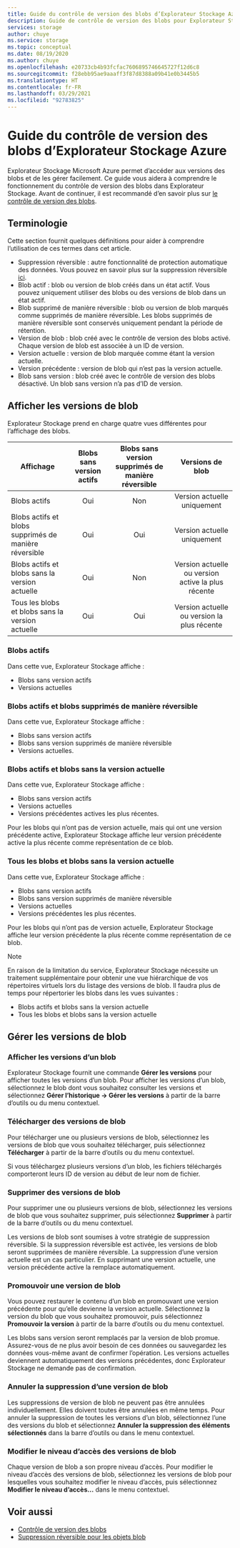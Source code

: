 ```yaml
---
title: Guide du contrôle de version des blobs d’Explorateur Stockage Azure | Microsoft Docs
description: Guide de contrôle de version des blobs pour Explorateur Stockage Azure
services: storage
author: chuye
ms.service: storage
ms.topic: conceptual
ms.date: 08/19/2020
ms.author: chuye
ms.openlocfilehash: e20733cb4b93fcfac7606895746645727f12d6c8
ms.sourcegitcommit: f28ebb95ae9aaaff3f87d8388a09b41e0b3445b5
ms.translationtype: HT
ms.contentlocale: fr-FR
ms.lasthandoff: 03/29/2021
ms.locfileid: "92783825"
---
```

# <a name="azure-storage-explorer-blob-versioning-guide"></a>Guide du contrôle de version des blobs d’Explorateur Stockage Azure

Explorateur Stockage Microsoft Azure permet d’accéder aux versions des blobs et de les gérer facilement. Ce guide vous aidera à comprendre le fonctionnement du contrôle de version des blobs dans Explorateur Stockage. Avant de continuer, il est recommandé d’en savoir plus sur [le contrôle de version des blobs](../blobs/versioning-overview.md).

## <a name="terminology"></a>Terminologie

Cette section fournit quelques définitions pour aider à comprendre l’utilisation de ces termes dans cet article.

- Suppression réversible : autre fonctionnalité de protection automatique des données. Vous pouvez en savoir plus sur la suppression réversible [ici](../blobs/soft-delete-blob-overview.md).
- Blob actif : blob ou version de blob créés dans un état actif. Vous pouvez uniquement utiliser des blobs ou des versions de blob dans un état actif.
- Blob supprimé de manière réversible : blob ou version de blob marqués comme supprimés de manière réversible. Les blobs supprimés de manière réversible sont conservés uniquement pendant la période de rétention.
- Version de blob : blob créé avec le contrôle de version des blobs activé. Chaque version de blob est associée à un ID de version.
- Version actuelle : version de blob marquée comme étant la version actuelle.
- Version précédente : version de blob qui n’est pas la version actuelle.
- Blob sans version : blob créé avec le contrôle de version des blobs désactivé. Un blob sans version n’a pas d’ID de version.

## <a name="view-blob-versions"></a>Afficher les versions de blob

Explorateur Stockage prend en charge quatre vues différentes pour l’affichage des blobs.

| Affichage | Blobs sans version actifs | Blobs sans version supprimés de manière réversible | Versions de blob |
| ---- | :----------: | :-----------: | :------------------: |
| Blobs actifs | Oui | Non | Version actuelle uniquement |
| Blobs actifs et blobs supprimés de manière réversible | Oui | Oui | Version actuelle uniquement |
| Blobs actifs et blobs sans la version actuelle | Oui | Non | Version actuelle ou version active la plus récente |
| Tous les blobs et blobs sans la version actuelle | Oui | Oui | Version actuelle ou version la plus récente |

### <a name="active-blobs"></a>Blobs actifs

Dans cette vue, Explorateur Stockage affiche :

- Blobs sans version actifs
- Versions actuelles

### <a name="active-blobs-and-soft-deleted-blobs"></a>Blobs actifs et blobs supprimés de manière réversible

Dans cette vue, Explorateur Stockage affiche :

- Blobs sans version actifs
- Blobs sans version supprimés de manière réversible
- Versions actuelles.

### <a name="active-blobs-and-blobs-without-current-version"></a>Blobs actifs et blobs sans la version actuelle

Dans cette vue, Explorateur Stockage affiche :

- Blobs sans version actifs
- Versions actuelles
- Versions précédentes actives les plus récentes. 

Pour les blobs qui n’ont pas de version actuelle, mais qui ont une version précédente active, Explorateur Stockage affiche leur version précédente active la plus récente comme représentation de ce blob.

### <a name="all-blobs-and-blobs-without-current-version"></a>Tous les blobs et blobs sans la version actuelle

Dans cette vue, Explorateur Stockage affiche :

- Blobs sans version actifs
- Blobs sans version supprimés de manière réversible
- Versions actuelles
- Versions précédentes les plus récentes. 

Pour les blobs qui n’ont pas de version actuelle, Explorateur Stockage affiche leur version précédente la plus récente comme représentation de ce blob.

> [!Note]
> En raison de la limitation du service, Explorateur Stockage nécessite un traitement supplémentaire pour obtenir une vue hiérarchique de vos répertoires virtuels lors du listage des versions de blob. Il faudra plus de temps pour répertorier les blobs dans les vues suivantes :
> 
> - Blobs actifs et blobs sans la version actuelle
> - Tous les blobs et blobs sans la version actuelle

## <a name="manage-blob-versions"></a>Gérer les versions de blob

### <a name="view-versions-of-a-blob"></a>Afficher les versions d’un blob

Explorateur Stockage fournit une commande **Gérer les versions** pour afficher toutes les versions d’un blob. Pour afficher les versions d’un blob, sélectionnez le blob dont vous souhaitez consulter les versions et sélectionnez **Gérer l’historique &rarr; Gérer les versions** à partir de la barre d’outils ou du menu contextuel.

### <a name="download-blob-versions"></a>Télécharger des versions de blob

Pour télécharger une ou plusieurs versions de blob, sélectionnez les versions de blob que vous souhaitez télécharger, puis sélectionnez **Télécharger** à partir de la barre d’outils ou du menu contextuel.

Si vous téléchargez plusieurs versions d’un blob, les fichiers téléchargés comporteront leurs ID de version au début de leur nom de fichier.

### <a name="delete-blob-versions"></a>Supprimer des versions de blob

Pour supprimer une ou plusieurs versions de blob, sélectionnez les versions de blob que vous souhaitez supprimer, puis sélectionnez **Supprimer** à partir de la barre d’outils ou du menu contextuel.

Les versions de blob sont soumises à votre stratégie de suppression réversible. Si la suppression réversible est activée, les versions de blob seront supprimées de manière réversible. La suppression d’une version actuelle est un cas particulier. En supprimant une version actuelle, une version précédente active la remplace automatiquement.

### <a name="promote-blob-version"></a>Promouvoir une version de blob

Vous pouvez restaurer le contenu d’un blob en promouvant une version précédente pour qu’elle devienne la version actuelle. Sélectionnez la version du blob que vous souhaitez promouvoir, puis sélectionnez **Promouvoir la version** à partir de la barre d’outils ou du menu contextuel.

Les blobs sans version seront remplacés par la version de blob promue. Assurez-vous de ne plus avoir besoin de ces données ou sauvegardez les données vous-même avant de confirmer l’opération. Les versions actuelles deviennent automatiquement des versions précédentes, donc Explorateur Stockage ne demande pas de confirmation.

### <a name="undelete-blob-version"></a>Annuler la suppression d’une version de blob

Les suppressions de version de blob ne peuvent pas être annulées individuellement. Elles doivent toutes être annulées en même temps. Pour annuler la suppression de toutes les versions d’un blob, sélectionnez l’une des versions du blob et sélectionnez **Annuler la suppression des éléments sélectionnés** dans la barre d’outils ou dans le menu contextuel.

### <a name="change-access-tier-of-blob-versions"></a>Modifier le niveau d’accès des versions de blob

Chaque version de blob a son propre niveau d’accès. Pour modifier le niveau d’accès des versions de blob, sélectionnez les versions de blob pour lesquelles vous souhaitez modifier le niveau d’accès, puis sélectionnez **Modifier le niveau d’accès…** dans le menu contextuel.

## <a name="see-also"></a>Voir aussi

* [Contrôle de version des blobs](../blobs/versioning-overview.md)
* [Suppression réversible pour les objets blob](../blobs/soft-delete-blob-overview.md)